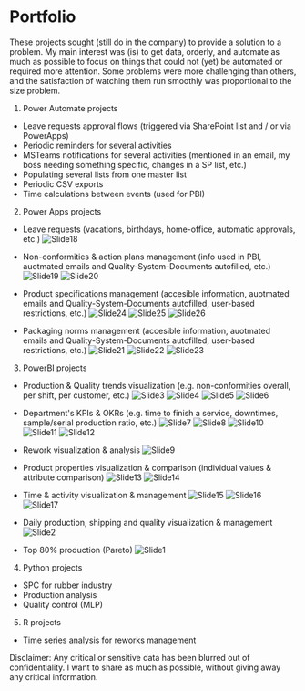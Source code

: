 # Portfolio
These projects sought (still do in the company) to provide a solution to a problem. 
My main interest was (is) to get data, orderly, and automate as much as possible to focus on things that could not (yet) be automated or required more attention.
Some problems were more challenging than others, and the satisfaction of watching them run smoothly was proportional to the size problem. 


1. Power Automate projects
  - Leave requests approval flows (triggered via SharePoint list and / or via PowerApps)
  - Periodic reminders for several activities
  - MSTeams notifications for several activities (mentioned in an email, my boss needing something specific, changes in a SP list, etc.)
  - Populating several lists from one master list
  - Periodic CSV exports
  - Time calculations between events (used for PBI)

2. Power Apps projects
  - Leave requests (vacations, birthdays, home-office, automatic approvals, etc.)
  ![Slide18](https://user-images.githubusercontent.com/85533464/224120177-9a580cd3-9f4a-4906-9066-8efaa0df1880.JPG)


  - Non-conformities & action plans management (info used in PBI, auotmated emails and Quality-System-Documents autofilled, etc.)
  ![Slide19](https://user-images.githubusercontent.com/85533464/224120368-46b66024-74c1-42b5-83bf-4f94516d7c73.JPG)
  ![Slide20](https://user-images.githubusercontent.com/85533464/224120403-8c5b3f6a-edab-471b-ad7e-2af65ab6d547.JPG)

  
  - Product specifications management (accesible information, auotmated emails and Quality-System-Documents autofilled, user-based restrictions, etc.)
  ![Slide24](https://user-images.githubusercontent.com/85533464/224120686-ad60ad48-e8cb-44e8-a691-32efa8cf3fe0.JPG)
  ![Slide25](https://user-images.githubusercontent.com/85533464/224120693-7b098569-131e-447b-933f-94d02253165d.JPG)
  ![Slide26](https://user-images.githubusercontent.com/85533464/224120704-c5600e7e-9d11-4961-abfe-615927e182d5.JPG)


  - Packaging norms management (accesible information, auotmated emails and Quality-System-Documents autofilled, user-based restrictions, etc.)
  ![Slide21](https://user-images.githubusercontent.com/85533464/224120878-a2758303-acbb-40f1-af49-3f56a01fa10a.JPG)
  ![Slide22](https://user-images.githubusercontent.com/85533464/224120981-a9f22709-8a13-414b-bc21-d3bbf079ec6d.JPG)
  ![Slide23](https://user-images.githubusercontent.com/85533464/224120992-88f148a7-e0a9-438f-9366-9a8e894ebd17.JPG)


3. PowerBI projects
  - Production & Quality trends visualization (e.g. non-conformities overall, per shift, per customer, etc.)
  ![Slide3](https://user-images.githubusercontent.com/85533464/224119906-0766d009-f289-4fb0-a72b-4a0f4c6a0348.JPG)
  ![Slide4](https://user-images.githubusercontent.com/85533464/224119924-f67e78a4-9bb4-4d2c-9174-427f60ce5ab6.JPG)
  ![Slide5](https://user-images.githubusercontent.com/85533464/224119941-a9995796-91e3-4743-9d25-dc993c23c0dd.JPG)
  ![Slide6](https://user-images.githubusercontent.com/85533464/224119955-a715a2b3-ca24-497c-88f2-0dc3dc0611db.JPG)


  - Department's KPIs & OKRs (e.g. time to finish a service, downtimes, sample/serial production ratio, etc.)
  ![Slide7](https://user-images.githubusercontent.com/85533464/224119157-128faa2d-2e35-4801-a273-49779e2284ae.JPG)
  ![Slide8](https://user-images.githubusercontent.com/85533464/224119170-95569b13-a613-4842-8214-d4d952ebf4a2.JPG)
  ![Slide10](https://user-images.githubusercontent.com/85533464/224119196-7e0e282e-68e0-429d-8e62-1eae59a17e79.JPG)
  ![Slide11](https://user-images.githubusercontent.com/85533464/224119227-52ad8255-3b26-4610-8aec-876525a21760.JPG)
  ![Slide12](https://user-images.githubusercontent.com/85533464/224119241-340910f1-e0f6-459d-a871-a55f7fea027d.JPG)

  
  - Rework visualization & analysis
  ![Slide9](https://user-images.githubusercontent.com/85533464/224118967-2cf746fb-322f-487c-afc1-26bb432793e9.JPG)

  
  - Product properties visualization & comparison (individual values & attribute comparison)
  ![Slide13](https://user-images.githubusercontent.com/85533464/224118805-8971bde4-4daa-4049-846e-18efe19a000d.JPG)
  ![Slide14](https://user-images.githubusercontent.com/85533464/224118823-107f85ca-48f8-4683-86a2-60cee1dd3ac6.JPG)
  
  
  - Time & activity visualization & management 
  ![Slide15](https://user-images.githubusercontent.com/85533464/224118710-6e0cd104-ad5e-4473-85ee-0ad8581a2df5.JPG)
  ![Slide16](https://user-images.githubusercontent.com/85533464/224118723-7148177a-f1da-454f-9535-4767d42af7be.JPG)
  ![Slide17](https://user-images.githubusercontent.com/85533464/224118774-2599f7d4-e94b-4ace-8b9c-0eec63889bf4.JPG)

  
  - Daily production, shipping and quality visualization & management
  ![Slide2](https://user-images.githubusercontent.com/85533464/224118375-3f069d78-37c6-4bb4-af18-3f014ae5cd6a.JPG)
  
  - Top 80% production (Pareto)
  ![Slide1](https://user-images.githubusercontent.com/85533464/224118330-607db370-4530-4e56-9373-a5473baaf7d1.JPG)


4. Python projects
  - SPC for rubber industry
  - Production analysis
  - Quality control (MLP)

5. R projects
  - Time series analysis for reworks management 


Disclaimer: Any critical or sensitive data has been blurred out of confidentiality. 
I want to share as much as possible, without giving away any critical information. 
